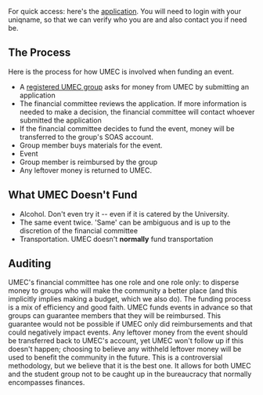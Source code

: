 For quick access: here's the [application][]. You will need to login with your
uniqname, so that we can verify who you are and also contact you if need be.

[application]: https://docs.google.com/a/umich.edu/forms/d/1yrwxO7wDJ96AZru1p4PkZ_quw-0dc-z8r8bnyKD9160/viewform?usp=send_form

## The Process

Here is the process for how UMEC is involved when funding an event.

- A [registered UMEC group][] asks for money from UMEC by submitting an
  application
- The financial committee reviews the application. If more information is
  needed to make a decision, the financial committee will contact whoever
  submitted the application
- If the financial committee decides to fund the event, money will be
  transferred to the group's SOAS account.
- Group member buys materials for the event.
- Event
- Group member is reimbursed by the group
- Any leftover money is returned to UMEC.

## What UMEC Doesn't Fund

- Alcohol. Don't even try it -- even if it is catered by the University.
- The same event twice. 'Same' can be ambiguous and is up to the discretion of
  the financial committee
- Transportation. UMEC doesn't **normally** fund transportation

## Auditing

UMEC's financial committee has one role and one role only: to disperse money to
groups who will make the community a better place (and this implicitly implies
making a budget, which we also do). The funding process is a mix of efficiency
and good faith. UMEC funds events in advance so that groups can guarantee
members that they will be reimbursed. This guarantee would not be possible if
UMEC only did reimbursements and that could negatively impact events. Any
leftover money from the event should be transferred back to UMEC's account, yet
UMEC won't follow up if this doesn't happen; choosing to believe any withheld
leftover money will be used to benefit the community in the future. This is a
controversial methodology, but we believe that it is the best one. It allows
for both UMEC and the student group not to be caught up in the bureaucracy that
normally encompasses finances. 

[registered UMEC group]: http://umec.engin.umich.edu/registered-groups.html
